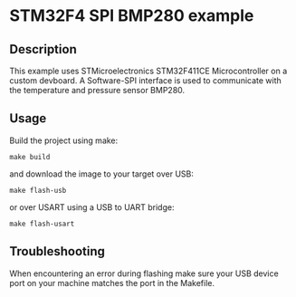 # STM32F4 SPI BMP280 example

## Description

This example uses STMicroelectronics STM32F411CE Microcontroller on a custom devboard.
A Software-SPI interface is used to communicate with the temperature and pressure sensor BMP280.

## Usage

Build the project using make:
```console
make build
```

and download the image to your target over USB:
```console
make flash-usb
```
or over USART using a USB to UART bridge:
```console
make flash-usart
```

## Troubleshooting

When encountering an error during flashing make sure your USB device port on your machine matches the port in the Makefile.